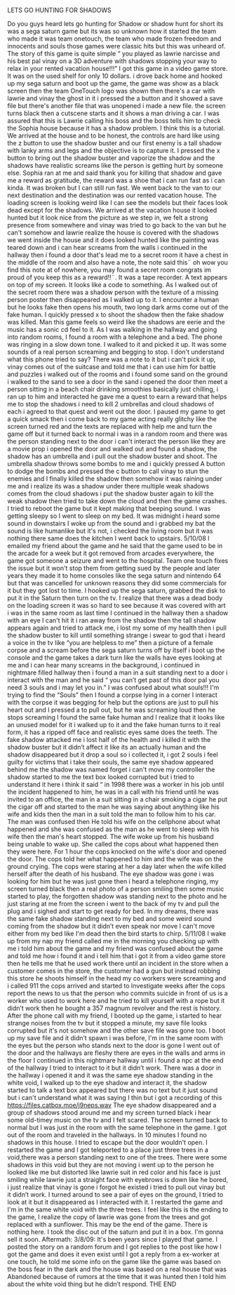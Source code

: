 LETS GO HUNTING FOR SHADOWS

Do you guys heard lets go hunting for Shadow or shadow hunt for short its was a sega saturn game but its was so unknown how it started the team who made it was team onetouch, the team who made frozen freedom and innocents and souls those games were classic hits but this was unheard of. The story of this game is quite simple “ you played as lawrie narcisse and his best pal vinay on a 3D adventure with shadows stopping your way to relax in your rented vacation house!!!” I got this game in a video game store. It was on the used shelf for only 10 dollars. i drove back home and hooked up my sega saturn and boot up the game, the game was show as a black screen then the team OneTouch logo was shown then there's a car with lawrie and vinay the ghost in it  i pressed the a button and it showed a save file but there's another file that was unopened i made a new file. the screen turns black then a cutscene starts and it shows a man driving a car. I was assured that this is Lawrie calling his boss and the boss tells him to check the Sophia house because it has a shadow problem. I think this is a tutorial. We arrived at the house and to be honest, the controls are hard like using the z button to use the shadow buster and our first enemy is a tall shadow with lanky arms and legs and the objective is to capture it.  I pressed the x button to bring out the shadow buster and vaporize the shadow and the shadows have realistic screams like the person is getting hurt by someone else.  Sophia ran at me and said thank you for killing that shadow and gave me a reward as gratitude, the reward was a shoe that i can run fast as i can kinda. It was broken but I can still run fast. We went back to the van to our next destination and the destination was our rented vacation house. The loading screen is looking weird like I can see the models but their faces look dead except for the shadows. We arrived at the vacation house it looked hunted but it look nice from the picture as we step in, we felt a strong presence from somewhere and vinay was tried to go back to the van but he can't somehow and lawrie realize the house is covered with the shadows we went inside the house and it does looked hunted like the painting was teared down and i can hear screams from the walls i continued in the hallway then i found a door that's lead me to a secret room it have a chest in the middle of the room and also have a note, the note said this¨ oh wow you find this note at of nowhere, you may found a secret room congrats im proud of you keep this as a reward!!¨. It was a tape recorder. A text appears on top of my screen. It looks like a code to something. As I walked out of the secret room there was a shadow person with the texture of a missing person poster then disappeared as I walked up to it.  I encounter a human but he looks fake then opens his mouth, two long dark arms come out of the fake human. I quickly pressed x to shoot the shadow then the fake shadow was killed. Man this game feels so weird like the shadows are eerie and the music has a sonic cd feel to it.
As I was walking in the hallway and going into random rooms, I found a room with a telephone and a bed. The phone was ringing in a slow down tone. I walked to it and picked it up. It was some sounds of a real person screaming and begging to stop. I don't understand what this phone tried to say?  There was a note to it but i can't pick it up, vinay comes out of the suitcase and told me that i can use him for battle and puzzles i walked out of the rooms and i found some sand on the ground i walked to the sand to see a door in the sand i opened the door then meet a person sitting in a beach chair drinking smoothies basically just chilling, i ran up to him and interacted he gave me a quest to earn a reward that helps me to stop the shadows i need to kill 2 umbrellas and cloud shadows of each i agreed to that quest and went out the door. I paused my game to get a quick smack then i come back to my game acting really glitchy like the screen turned red and the texts are replaced with help me and turn the game off but it turned back to normal i was in a random room and there was the person standing next to the door i can't interact the person like they are a movie prop i opened the door and walked out and found a shadow, the shadow has an umbrella and i pull out the shadow buster and shoot. The umbrella shadow throws some bombs to me and i quickly pressed A button to dodge the bombs and pressed the c button to call vinay to stun the enemies and I finally killed the shadow then somehow it was raining under me and i realize its was a shadow under there multiple weak shadows comes from the cloud shadows i put the shadow buster again to kill the weak shadow then tried to take down the cloud and then the game crashes. I tried to reboot the game but it kept making that beeping sound. I was getting sleepy so I went to sleep on my bed. It was midnight i heard some sound in downstairs I woke up from the sound and i grabbed my bat the sound is like humanlike but it's not, i checked the living room but it was nothing there same does the kitchen I went back to upstairs. 
5/10/08
I emailed my friend about the game and he said that the game used to be in the arcade for a week but it got removed from arcades everywhere, the game got someone a seizure and went to the hospital.  Team one touch fixes the issue but it won't stop them from getting sued by the people and later years they made it to home consoles like the sega saturn and nintendo 64 but that was cancelled for unknown reasons they did some commercials for it but they got lost to time.
I hooked up the sega saturn, grabbed the disk to put it in the Saturn then turn on the tv.  I realize that there was a dead body on the loading screen it was so hard to see because it was covered with art i was in the same room as last time I continued in the hallway then a shadow with an eye I can't hit it i ran away from the shadow then the tall shadow appears again and tried to attack me, i lost my some of my health then i pull the shadow buster to kill until something strange i swear to god that i heard a voice in the tv like “you are helpless to me” then a picture of a female corpse and a scream before the sega saturn turns off by itself i boot up the console and the game takes a dark turn like the walls have eyes looking at me and i can hear many screams in the background, i continued in nightmare filled hallway then i found a man in a suit standing next to a door i interact with the man and he said “ you can’t get past of this door pal you need 3 souls and i may let you in.” I was confused about what souls!!! I'm trying to find the “Souls” then I found a corpse lying in a corner I interact with the corpse it was begging for help but the options are just to pull his heart out and I pressed a to pull out, but he was screaming loud then he stops screaming I found the same fake human and I realize that it looks like an unused model for it i walked up to it and the fake human turns to it real form, it has a ripped off face and realistic eyes same does the teeth. The fake shadow attacked me i lost half of the health and i killed it with the shadow buster but it didn’t affect it like its an actually human and the shadow disappeared but it drop a soul so i collected it,  i got 2 souls i feel guilty for victims that i take their souls, the same eye shadow appeared behind me the shadow was named forget i can't move my controller the shadow started to me the text box looked corrupted but i tried to understand it here i think it said “ in 1998 there was a worker in his job until the incident happened to him, he was in a call with his friend until he was invited to an office, the man in a suit sitting in a chair smoking a cigar he put the cigar off and started to the man he was saying about anything like his wife and kids then the man in a suit told the man to follow him to his car. The man was confused then  He told his wife on the cellphone about what happened and she was confused as the man as he went to sleep with his wife then the man's heart stopped. The wife woke up from his husband being unable to wake up. She called the cops about what happened then they were here. For 1 hour the cops knocked on the wife's door and opened the door. The cops told her what happened to him and the wife was on the ground crying. The cops were staring at her a day later when the wife killed herself after the death of his husband.  The eye shadow was gone i was looking for him but he was just gone then i heard a telephone ringing, my screen turned black then a real photo of a person smiling then some music started to play, the forgotten shadow was standing next to the photo and he just staring at me from the screen i went to the back of my tv and pull the plug and i sighed and start to get ready for bed.
In my dreams, there was the same fake shadow standing next to my bed and some weird sound coming from the shadow but it didn’t even speak nor move 
I can't move either from my bed like I'm dead then the bird starts to chirp.
5/11/08
I wake up from my nap my friend called me in the morning you checking up with me i told him about the game and my friend was confused about the game and told me how i found it and i tell him that i got it from a video game store then he tells me that he used work there until an incident in the store when a customer comes in the store, the customer had a gun but instead robbing this store he shoots himself in the head my co workers were screaming and i called 911 the cops arrived and started to Investigate weeks after the cops report the news to us that the person who commits suicide in front of us is a worker who used to work here and he tried to kill yourself with a rope but it didn’t work then he bought a 357 magnum revolver and the rest is history.  After the phone call with my friend, I booted up the game, i started to hear strange noises from the tv but it stopped a minute, my save file looks corrupted but it's not somehow and the other save file was gone too. I boot up my save file and it didn’t spawn i was before, I'm in the same room with the eyes but the person who stands next to the door is gone I went out of the door and the hallways are fleshy there are eyes in the walls and arms in the floor I continued in this nightmare hallway until i found a npc at the end of the hallway I tried to interact to it but it didn’t work. There was a door in the hallway i opened it and it was the same eye shadow standing in the white void, I walked up to the eye shadow and interact it, the shadow started to talk a text box appeared but there was no text but it just sound but i can't understand what it was saying I thin but i got a recording of this https://files.catbox.moe/j9neps.wav
The eye shadow disappeared and a group of shadows stood around me and my screen turned black i hear some old-timey music on the tv and I felt scared. The screen turned back to normal but I was just in the room with the same telephone in the game. I got out of the room and traveled in the hallways.  In 10 minutes I found no shadows in this house. I tried to escape but the door wouldn't open. I restarted the game and I got teleported to a place just three trees in a void,there was a person standing next to one of the trees. There were some shadows in this void but they are not moving i went up to the person he looked like me but distorted like lawrie suit in red color and his face is just smiling while lawrie just a straight face with eyebrows is down like he bored, i just realize that vinay is gone i forgot he existed i tried to pull out vinay but it didn’t work. I turned around to see a pair of eyes on the ground, I tried to look at it but it disappeared as I interacted with it. I restarted the game and I'm in the same white void with the three trees. I feel like this is the ending to the game, I realize the copy of lawrie was gone from the trees and got replaced with a sunflower. This may be the end of the game. There is nothing here. I took the disc out of the saturn and put it in a box. I'm gonna sell it soon. 
Aftermath: 3/8/09: It's been years since I played that game. I posted the story on a random forum and I got replies to the post like how I got the game and does it even exist until I got a reply from a ex-worker at one touch, he told me some info on the game like the game was based on the boss fear in the dark and the house was based on a real house that was Abandoned because of rumors at the time that it was hunted then I told him about the white void thing but he didn’t respond. 
THE END